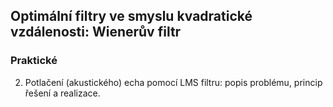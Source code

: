 
## Optimální filtry ve smyslu kvadratické vzdálenosti: Wienerův filtr

### Praktické

2. Potlačení (akustického) echa pomocí LMS filtru: popis problému, princip řešení a realizace.